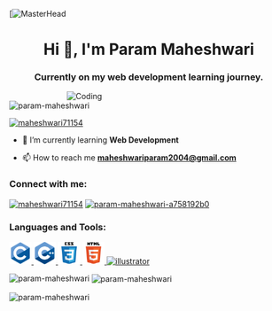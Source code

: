 [![MasterHead](https://miro.medium.com/v2/resize:fit:1400/1*sV60JhlYL4IdWjcNvKTJRA.png)
<h1 align="center">Hi 👋, I'm Param Maheshwari</h1>
<h3 align="center">Currently on my web development learning journey.</h3>
<img align="right" alt="Coding" width="400" src="https://camo.githubusercontent.com/4d9f5ecceb711eec6e2018f38a5677dc657c9738d4a65ba3b928c41c0a45b439/68747470733a2f2f6d69726f2e6d656469756d2e636f6d2f6d61782f313336302f302a37513379765349765f7430696f4a2d5a2e676966">

<p align="left"> <img src="https://komarev.com/ghpvc/?username=param-maheshwari&label=Profile%20views&color=0e75b6&style=flat" alt="param-maheshwari" /> </p>

<p align="left"> <a href="https://twitter.com/maheshwari71154" target="blank"><img src="https://img.shields.io/twitter/follow/maheshwari71154?logo=twitter&style=for-the-badge" alt="maheshwari71154" /></a> </p>

- 🌱 I’m currently learning **Web Development**

- 📫 How to reach me **maheshwariparam2004@gmail.com**

<h3 align="left">Connect with me:</h3>
<p align="left">
<a href="https://twitter.com/maheshwari71154" target="blank"><img align="center" src="https://raw.githubusercontent.com/rahuldkjain/github-profile-readme-generator/master/src/images/icons/Social/twitter.svg" alt="maheshwari71154" height="30" width="40" /></a>
<a href="https://linkedin.com/in/param-maheshwari-a758192b0" target="blank"><img align="center" src="https://raw.githubusercontent.com/rahuldkjain/github-profile-readme-generator/master/src/images/icons/Social/linked-in-alt.svg" alt="param-maheshwari-a758192b0" height="30" width="40" /></a>
</p>

<h3 align="left">Languages and Tools:</h3>
<p align="left"> <a href="https://www.cprogramming.com/" target="_blank" rel="noreferrer"> <img src="https://raw.githubusercontent.com/devicons/devicon/master/icons/c/c-original.svg" alt="c" width="40" height="40"/> </a> <a href="https://www.w3schools.com/cpp/" target="_blank" rel="noreferrer"> <img src="https://raw.githubusercontent.com/devicons/devicon/master/icons/cplusplus/cplusplus-original.svg" alt="cplusplus" width="40" height="40"/> </a> <a href="https://www.w3schools.com/css/" target="_blank" rel="noreferrer"> <img src="https://raw.githubusercontent.com/devicons/devicon/master/icons/css3/css3-original-wordmark.svg" alt="css3" width="40" height="40"/> </a> <a href="https://www.w3.org/html/" target="_blank" rel="noreferrer"> <img src="https://raw.githubusercontent.com/devicons/devicon/master/icons/html5/html5-original-wordmark.svg" alt="html5" width="40" height="40"/> </a> <a href="https://www.adobe.com/in/products/illustrator.html" target="_blank" rel="noreferrer"> <img src="https://www.vectorlogo.zone/logos/adobe_illustrator/adobe_illustrator-icon.svg" alt="illustrator" width="40" height="40"/> </a> </p>

<p><img align="left" src="https://github-readme-stats.vercel.app/api/top-langs?username=param-maheshwari&show_icons=true&locale=en&layout=compact" alt="param-maheshwari" /></p>

<p>&nbsp;<img align="center" src="https://github-readme-stats.vercel.app/api?username=param-maheshwari&show_icons=true&locale=en" alt="param-maheshwari" /></p>

<p><img align="center" src="https://github-readme-streak-stats.herokuapp.com/?user=param-maheshwari&" alt="param-maheshwari" /></p>
